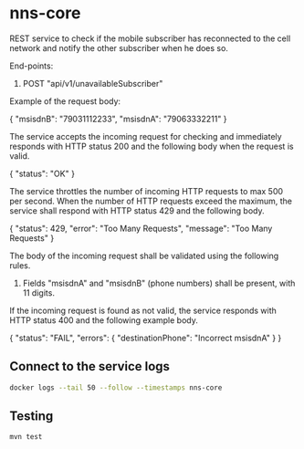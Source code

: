 # nns-core

REST service to check if the mobile subscriber has reconnected to the cell network and notify the other subscriber when he does so.

End-points:

1. POST "api/v1/unavailableSubscriber"

Example of the request body:

{
  "msisdnB": "79031112233",
  "msisdnA": "79063332211"
}

The service accepts the incoming request for checking and immediately responds with HTTP status 200 and the following body when the request is valid.

{
  "status": "OK"
}

The service throttles the number of incoming HTTP requests to max 500 per second. When the number of HTTP requests exceed the maximum, the service shall respond with HTTP status 429 and the following body.

{
  "status": 429,
  "error": "Too Many Requests",
  "message": "Too Many Requests"
}

The body of the incoming request shall be validated using the following rules.

1. Fields "msisdnA" and "msisdnB" (phone numbers) shall be present, with 11 digits.

If the incoming request is found as not valid, the service responds with HTTP status 400 and the following example body.

{
  "status": "FAIL",
  "errors": {
    "destinationPhone": "Incorrect msisdnA"
  }
}

## Connect to the service logs

```bash
docker logs --tail 50 --follow --timestamps nns-core
```

## Testing

```bash
mvn test
```
